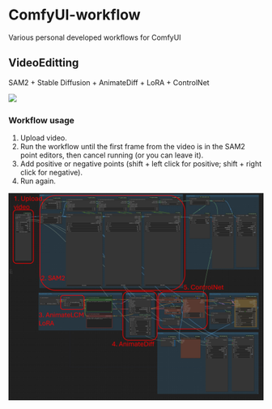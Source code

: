 # ComfyUI-workflow
Various personal developed workflows for ComfyUI

## VideoEditting
SAM2 + Stable Diffusion + AnimateDiff + LoRA + ControlNet

<img src="VideoEditting/showcase.gif" width="600" />

### Workflow usage

1. Upload video.
2. Run the workflow until the first frame from the video is in the SAM2 point editors, then cancel running (or you can leave it).
3. Add positive or negative points (shift + left click for positive; shift + right click for negative).
4. Run again.

<img src="VideoEditting/preview.png" width="600" />
